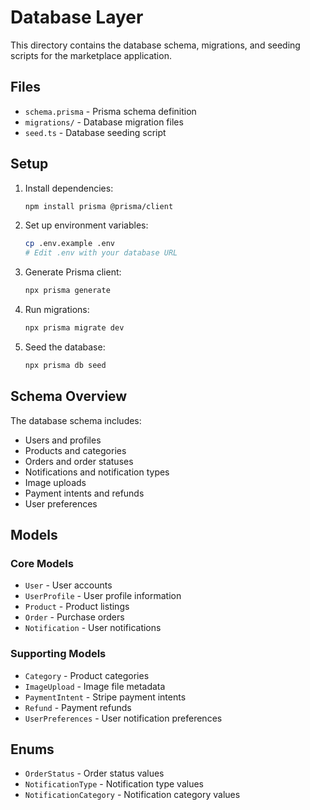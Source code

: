 # Database Layer

This directory contains the database schema, migrations, and seeding scripts for the marketplace application.

## Files

- `schema.prisma` - Prisma schema definition
- `migrations/` - Database migration files
- `seed.ts` - Database seeding script

## Setup

1. Install dependencies:
   ```bash
   npm install prisma @prisma/client
   ```

2. Set up environment variables:
   ```bash
   cp .env.example .env
   # Edit .env with your database URL
   ```

3. Generate Prisma client:
   ```bash
   npx prisma generate
   ```

4. Run migrations:
   ```bash
   npx prisma migrate dev
   ```

5. Seed the database:
   ```bash
   npx prisma db seed
   ```

## Schema Overview

The database schema includes:
- Users and profiles
- Products and categories
- Orders and order statuses
- Notifications and notification types
- Image uploads
- Payment intents and refunds
- User preferences

## Models

### Core Models
- `User` - User accounts
- `UserProfile` - User profile information
- `Product` - Product listings
- `Order` - Purchase orders
- `Notification` - User notifications

### Supporting Models
- `Category` - Product categories
- `ImageUpload` - Image file metadata
- `PaymentIntent` - Stripe payment intents
- `Refund` - Payment refunds
- `UserPreferences` - User notification preferences

## Enums

- `OrderStatus` - Order status values
- `NotificationType` - Notification type values
- `NotificationCategory` - Notification category values
